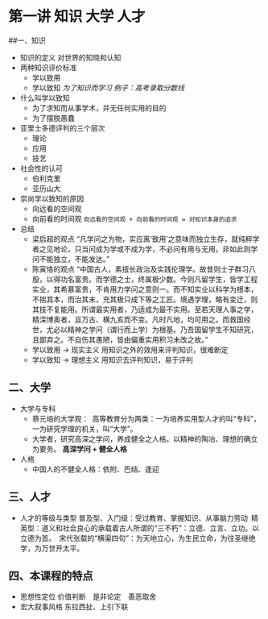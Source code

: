 # 第一讲 知识 大学 人才
##一、知识
- 知识的定义
    对世界的知晓和认知
- 两种知识评价标准
    - 学以致用
    - 学以致知 *为了知识而学习*
    _例子：高考录取分数线_
- 什么叫学以致知
    - 为了求知而从事学术，并无任何实用的目的
    - 为了摆脱愚蠢
- 亚里士多德评判的三个层次
    - 理论
    - 应用
    - 技艺
- 社会性的认可
    - 伯利克里
    - 亚历山大
- 崇尚学以致知的原因
    - 向远看的空间观
    - 向前看的时间观
    `向远看的空间观 + 向前看的时间观 = 对知识本身的追求`
- 总结
    - 梁启超的观点
        “凡学问之为物，实应离‘致用’之意味而独立生存，就纯粹学者之见地论，只当问成为学或不成为学，不必问有用与无用。非如此则学问不能独立，不能发达。”
    - 陈寅恪的观点
        “中国古人，素擅长政治及实践伦理学。故昔则士子群习八股，以得功名富贵。而学德之士，终属极少数。今则凡留学生，皆学工程实业，其希慕富贵，不肯用力学问之意则一。而不知实业以科学为根本，不揣其本，而治其末，充其极只成下等之工匠。境遇学理，略有变迁，则其技不复能用。所谓最实用者，乃适成为最不实用。至若天理人事之学，精深博奥者，亘万古、横九亥而不变。凡时凡地，均可用之。而救国经世，尤必以精神之学问（谓行而上学）为根基。乃吾国留学生不知研究，且鄙弃之。不自伤其愚陋，皆由偏重实用积习未改之故。”
    - 学以致用 -> 现实主义
        用知识之外的效用来评判知识，很难断定
    - 学以致知 -> 理想主义
        用知识去评判知识，易于评判

## 二、大学
- 大学与专科
    - 蔡元培的大学观： 高等教育分为两类：一为培养实用型人才的叫“专科”，一为研究学理的机关，叫“大学”。
    - 大学者，研究高深之学问，养成健全之人格。以精神的陶冶、理想的确立为要务。
    **高深学问 + 健全人格**
- 人格
    - 中国人的不健全人格：依附、巴结、逢迎


## 三、人才
- 人才的等级与类型
    普及型、入门级：受过教育、掌握知识、从事脑力劳动 精英型：道义和社会良心的承载着古人所谓的“三不朽”：立德、立言、立功。以立德为首。 宋代张载的“横渠四句”：为天地立心，为生民立命，为往圣继绝学，为万世开太平。 
## 四、本课程的特点
- 思想性定位
    价值判断  是非论定  善恶取舍
- 宏大叙事风格
    东拉西扯、上引下联